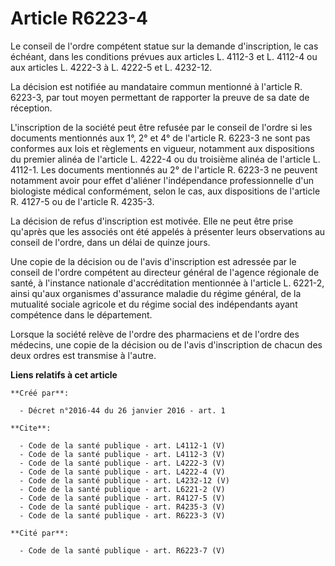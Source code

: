 # Article R6223-4

Le conseil de l'ordre compétent statue sur la demande d'inscription, le cas échéant, dans les conditions prévues aux articles
L. 4112-3 et L. 4112-4 ou aux articles L. 4222-3 à L. 4222-5 et L. 4232-12. 

La décision est notifiée au mandataire commun mentionné à l'article R. 6223-3, par tout moyen permettant de rapporter la
preuve de sa date de réception. 

L'inscription de la société peut être refusée par le conseil de l'ordre si les documents mentionnés aux 1°, 2° et 4° de
l'article R. 6223-3 ne sont pas conformes aux lois et règlements en vigueur, notamment aux dispositions du premier alinéa de
l'article L. 4222-4 ou du troisième alinéa de l'article L. 4112-1. Les documents mentionnés au 2° de l'article R. 6223-3 ne
peuvent notamment avoir pour effet d'aliéner l'indépendance professionnelle d'un biologiste médical conformément, selon le
cas, aux dispositions de l'article R. 4127-5 ou de l'article R. 4235-3. 

La décision de refus d'inscription est motivée. Elle ne peut être prise qu'après que les associés ont été appelés à présenter
leurs observations au conseil de l'ordre, dans un délai de quinze jours. 

Une copie de la décision ou de l'avis d'inscription est adressée par le conseil de l'ordre compétent au directeur général de
l'agence régionale de santé, à l'instance nationale d'accréditation mentionnée à l'article L. 6221-2, ainsi qu'aux organismes
d'assurance maladie du régime général, de la mutualité sociale agricole et du régime social des indépendants ayant compétence
dans le département. 

Lorsque la société relève de l'ordre des pharmaciens et de l'ordre des médecins, une copie de la décision ou de l'avis
d'inscription de chacun des deux ordres est transmise à l'autre.

**Liens relatifs à cet article**

	**Créé par**:

	  - Décret n°2016-44 du 26 janvier 2016 - art. 1

	**Cite**:

	  - Code de la santé publique - art. L4112-1 (V)
	  - Code de la santé publique - art. L4112-3 (V)
	  - Code de la santé publique - art. L4222-3 (V)
	  - Code de la santé publique - art. L4222-4 (V)
	  - Code de la santé publique - art. L4232-12 (V)
	  - Code de la santé publique - art. L6221-2 (V)
	  - Code de la santé publique - art. R4127-5 (V)
	  - Code de la santé publique - art. R4235-3 (V)
	  - Code de la santé publique - art. R6223-3 (V)

	**Cité par**:

	  - Code de la santé publique - art. R6223-7 (V)
